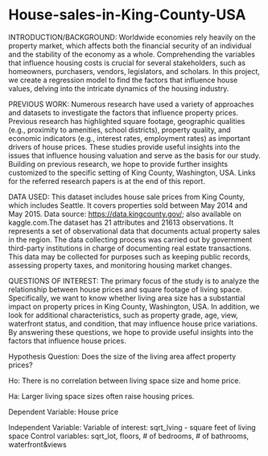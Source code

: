 # House-sales-in-King-County-USA

INTRODUCTION/BACKGROUND:
Worldwide economies rely heavily on the property market, which affects both the financial security of an individual and the stability of the economy as a whole. Comprehending the variables that influence housing costs is crucial for several stakeholders, such as homeowners, purchasers, vendors, legislators, and scholars. In this project, we create a regression model to find the factors that influence house values, delving into the intricate dynamics of the housing industry.

PREVIOUS WORK: Numerous research have used a variety of approaches and datasets to investigate the factors that influence property prices. Previous research has highlighted square footage, geographic qualities (e.g., proximity to amenities, school districts), property quality, and economic indicators (e.g., interest rates, employment rates) as important drivers of house prices. These studies provide useful insights into the issues that influence housing valuation and serve as the basis for our study. Building on previous research, we hope to provide further insights customized to the specific setting of King County, Washington, USA. Links for the referred research papers is at the end of this report.

DATA USED: This dataset includes house sale prices from King County, which includes Seattle. It covers properties sold between May 2014 and May 2015. Data source: https://data.kingcounty.gov/; also available on kaggle.com.The dataset has 21 attributes and 21613 observations. It represents a set of observational data that documents actual property sales in the region. The data collecting process was carried out by government third-party institutions in charge of documenting real estate transactions. This data may be collected for purposes such as keeping public records, assessing property taxes, and monitoring housing market changes.

QUESTIONS OF INTEREST: The primary focus of the study is to analyze the relationship between house prices and square footage of living space. Specifically, we want to know whether living area size has a substantial impact on property prices in King County, Washington, USA. In addition, we look for additional characteristics, such as property grade, age, view, waterfront status, and condition, that may influence house price variations. By answering these questions, we hope to provide useful insights into the factors that influence house prices.

Hypothesis Question: Does the size of the living area affect property prices?

Ho: There is no correlation between living space size and home price.

Ha: Larger living space sizes often raise housing prices.

Dependent Variable: House price

Independent Variable: Variable of interest: sqrt_lving - square feet of living space Control variables: sqrt_lot, floors, # of bedrooms, # of bathrooms, waterfront&views
